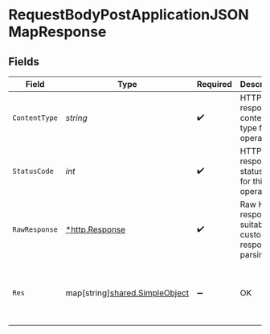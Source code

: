 # RequestBodyPostApplicationJSONMapResponse


## Fields

| Field                                                                        | Type                                                                         | Required                                                                     | Description                                                                  | Example                                                                      |
| ---------------------------------------------------------------------------- | ---------------------------------------------------------------------------- | ---------------------------------------------------------------------------- | ---------------------------------------------------------------------------- | ---------------------------------------------------------------------------- |
| `ContentType`                                                                | *string*                                                                     | :heavy_check_mark:                                                           | HTTP response content type for this operation                                |                                                                              |
| `StatusCode`                                                                 | *int*                                                                        | :heavy_check_mark:                                                           | HTTP response status code for this operation                                 |                                                                              |
| `RawResponse`                                                                | [*http.Response](https://pkg.go.dev/net/http#Response)                       | :heavy_check_mark:                                                           | Raw HTTP response; suitable for custom response parsing                      |                                                                              |
| `Res`                                                                        | map[string][shared.SimpleObject](../../../pkg/models/shared/simpleobject.md) | :heavy_minus_sign:                                                           | OK                                                                           | {<br/>"mapElem1": "...",<br/>"mapElem2": "..."<br/>}                         |